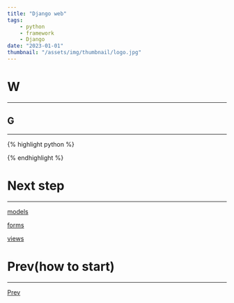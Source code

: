 ```yaml
---
title: "Django web"
tags:
    - python
    - framework
    - Django
date: "2023-01-01"
thumbnail: "/assets/img/thumbnail/logo.jpg"
---
```


# W
---


## G
---

{% highlight python %}

{% endhighlight %}

# Next step
---
[models](models.html)

[forms](forms.html)

[views](views.html)

# Prev(how to start)
---
[Prev](intro.html)
